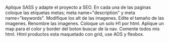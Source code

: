 Aplique SASS y adapte el proyecto a SEO.
En cada una de las paginas coloque las etiquetas metas; meta name="description" y meta name="keywords".
Modifique los alt de las imagenes.
Edite el tamaño de las imagenes.
Renombre las imagenes.
Coloque un solo H1 por html.
Aplique un map para el color y border del boton buscar de la nav.
Comente todos mis html.
Html productos esta maquetado con grid, use AOS y flexbox.